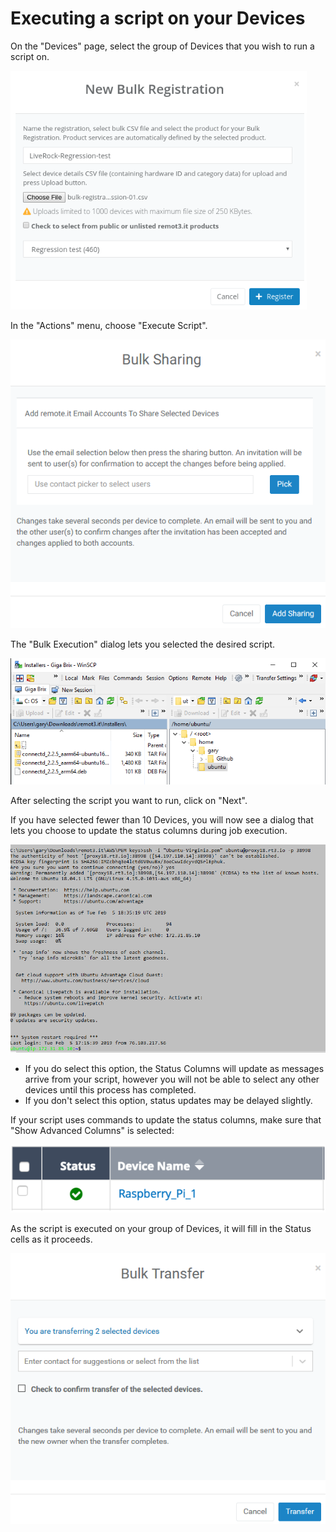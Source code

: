 # Executing a script on your Devices

On the "Devices" page, select the group of Devices that you wish to run a script on.

![](../../.gitbook/assets/image%20%28292%29.png)

In the "Actions" menu, choose "Execute Script".  

![](../../.gitbook/assets/image%20%28404%29.png)

The "Bulk Execution" dialog lets you selected the desired script.  

![](../../.gitbook/assets/image%20%28310%29.png)

After selecting the script you want to run, click on "Next".

If you have selected fewer than 10 Devices, you will now see a dialog that lets you choose to update the status columns during job execution.  

![](../../.gitbook/assets/image%20%28288%29.png)

* If you do select this option, the Status Columns will update as messages arrive from your script, however you will not be able to select any other devices until this process has completed.
* If you don't select this option, status updates may be delayed slightly.

If your script uses commands to update the status columns,  make sure that "Show Advanced Columns" is selected:

![](../../.gitbook/assets/image%20%283%29.png)

As the script is executed on your group of Devices, it will fill in the Status cells as it proceeds.

![](../../.gitbook/assets/image%20%28177%29.png)

